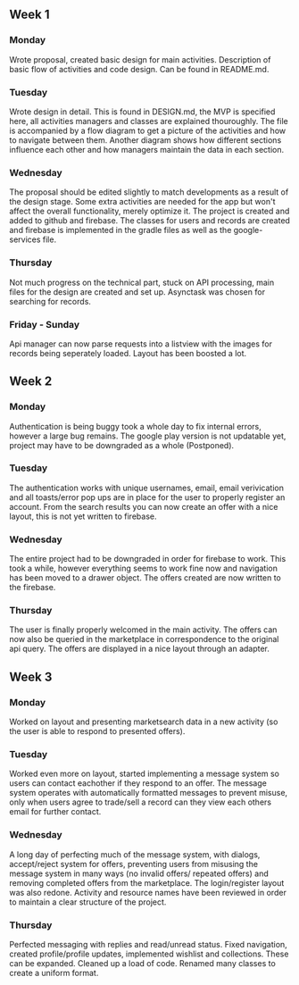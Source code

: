 ## Week 1
### Monday
Wrote proposal, created basic design for main activities. Description of basic flow of activities and code design. Can be found in README.md.
### Tuesday
Wrote design in detail. This is found in DESIGN.md, the MVP is specified here, all activities managers and classes are explained thouroughly.
The file is accompanied by a flow diagram to get a picture of the activities and how to navigate between them. Another diagram
shows how different sections influence each other and how managers maintain the data in each section. 
### Wednesday
The proposal should be edited slightly to match developments as a result of the design stage. Some extra activities are needed for the app
but won't affect the overall functionality, merely optimize it. The project is created and added to github and firebase.
The classes for users and records are created and firebase is implemented in the gradle files as well as the google-services file.
### Thursday
Not much progress on the technical part, stuck on API processing, main files for the design are created and set up. Asynctask was chosen for searching for records.
### Friday - Sunday
Api manager can now parse requests into a listview with the images for records being seperately loaded. Layout has been boosted a lot.
## Week 2
### Monday
Authentication is being buggy took a whole day to fix internal errors, however a large bug remains. The google play version is not updatable yet, project may have to be downgraded as a whole (Postponed).
### Tuesday
The authentication works with unique usernames, email, email verivication and all toasts/error pop ups are in place for the user to properly register an account. From the search results you can now create an offer with a nice layout, this is not yet written to firebase.
### Wednesday
The entire project had to be downgraded in order for firebase to work. This took a while, however everything seems to work fine now and navigation has been moved to a drawer object. The offers created are now written to the firebase.
### Thursday
The user is finally properly welcomed in the main activity. The offers can now also be queried in the marketplace in correspondence to the original api query. The offers are displayed in a nice layout through an adapter.
## Week 3
### Monday
Worked on layout and presenting marketsearch data in a new activity (so the user is able to respond to presented offers).
### Tuesday
Worked even more on layout, started implementing a message system so users can contact eachother if they respond to an offer.
The message system operates with automatically formatted messages to prevent misuse, only when users agree to trade/sell a record can
they view each others email for further contact.
### Wednesday
A long day of perfecting much of the message system, with dialogs, accept/reject system for offers, preventing users from misusing the
message system in many ways (no invalid offers/ repeated offers) and removing completed offers from the marketplace. The login/register
layout was also redone.
Activity and resource names have been reviewed in order to maintain a clear structure of the project.
### Thursday
Perfected messaging with replies and read/unread status. Fixed navigation, created profile/profile updates, implemented wishlist and collections. These can be expanded.
Cleaned up a load of code. Renamed many classes to create a uniform format.

